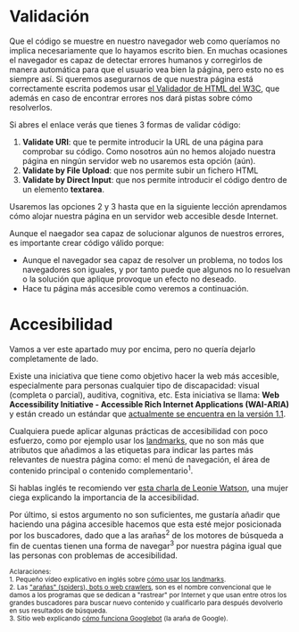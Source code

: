 # Validación

Que el código se muestre en nuestro navegador web como queríamos no implica necesariamente que lo hayamos escrito bien. En muchas ocasiones el navegador es capaz de detectar errores humanos y corregirlos de manera automática para que el usuario vea bien la página, pero esto no es siempre así. Si queremos asegurarnos de que nuestra página está correctamente escrita podemos usar [el Validador de HTML del W3C](https://validator.w3.org/), que además en caso de encontrar errores nos dará pistas sobre cómo resolverlos.

Si abres el enlace verás que tienes 3 formas de validar código:
1. **Validate URI**: que te permite introducir la URL de una página para comprobar su código. Como nosotros aún no hemos alojado nuestra página en ningún servidor web no usaremos esta opción (aún).
2. **Validate by File Upload**: que nos permite subir un fichero HTML
3. **Validate by Direct Input**: que nos permite introducir el código dentro de un elemento **textarea**.

Usaremos las opciones 2 y 3 hasta que en la siguiente lección aprendamos cómo alojar nuestra página en un servidor web accesible desde Internet.

Aunque el naegador sea capaz de solucionar algunos de nuestros errores, es importante crear código válido porque:
* Aunque el navegador sea capaz de resolver un problema, no todos los navegadores son iguales, y por tanto puede que algunos no lo resuelvan o la solución que aplique provoque un efecto no deseado.
* Hace tu página más accesible como veremos a continuación.

# Accesibilidad
Vamos a ver este apartado muy por encima, pero no quería dejarlo completamente de lado.

Existe una iniciativa que tiene como objetivo hacer la web más accesible, especialmente para personas cualquier tipo de discapacidad: visual (completa o parcial), auditiva, cognitiva, etc. Esta iniciativa se llama: **Web Accessibility Initiative - Accessible Rich Internet Applications (WAI-ARIA)** y están creado un estándar que [actualmente se encuentra en la versión 1.1](https://www.w3.org/TR/wai-aria-1.1/).

Cualquiera puede aplicar algunas prácticas de accesibilidad con poco esfuerzo, como por ejemplo usar los [landmarks](https://www.w3.org/TR/wai-aria-1.1/#landmark_roles), que no son más que atributos que añadimos a las etiquetas para indicar las partes más relevantes de nuestra página como: el menú de navegación, el área de contenido principal o contenido complementario<sup>1</sup>. 

Si hablas inglés te recomiendo ver [esta charla de Leonie Watson](https://www.youtube.com/watch?v=qdB8SRhqvFc), una mujer ciega explicando la importancia de la accesibilidad.

Por último, si estos argumento no son suficientes, me gustaría añadir que haciendo una página accesible hacemos que esta esté mejor posicionada por los buscadores, dado que a las arañas<sup>2</sup> de los motores de búsqueda a fin de cuentas tienen una forma de navegar<sup>3</sup> por nuestra página igual que las personas con problemas de accesibilidad.

<small>Aclaraciones:</small><br>
<small>1. Pequeño vídeo explicativo en inglés sobre [cómo usar los landmarks](https://www.youtube.com/watch?v=o4xHfi4t9S0).</small><br>
<small>2. Las ["arañas" (spiders), bots o web crawlers](https://es.wikipedia.org/wiki/Ara%C3%B1a_web), son es el nombre convencional que le damos a los programas que se dedican a "rastrear" por Internet y que usan entre otros los grandes buscadores para buscar nuevo contenido y cualificarlo para después devolverlo en sus resultados de búsqueda.</small><br>
<small>3. Sitio web explicando [cómo funciona Googlebot](https://www.google.com/insidesearch/howsearchworks/crawling-indexing.html) (la araña de Google).</small><br>
